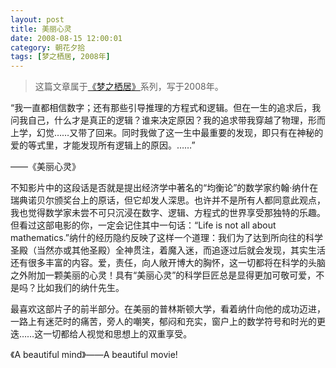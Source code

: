 ```yaml
---
layout: post
title: 美丽心灵
date: 2008-08-15 12:00:01
category: 朝花夕拾
tags: [梦之栖居, 2008年]
---
```


> 这篇文章属于[《梦之栖居》](/posts/where-the-dreams-reside/)系列，写于2008年。
	
<!--more-->

“我一直都相信数字；还有那些引导推理的方程式和逻辑。但在一生的追求后，我问我自己，什么才是真正的逻辑？谁来决定原因？我的追求带我穿越了物理，形而上学，幻觉……又带了回来。同时我做了这一生中最重要的发现，即只有在神秘的爱的等式里，才能发现所有逻辑上的原因。……”

——《美丽心灵》

不知影片中的这段话是否就是提出经济学中著名的“均衡论”的数学家约翰·纳什在瑞典诺贝尔颁奖台上的原话，但它却发人深思。也许并不是所有人都同意此观点，我也觉得数学家未尝不可只沉浸在数字、逻辑、方程式的世界享受那独特的乐趣。但看过这部电影的你，一定会记住其中一句话：“Life is not all about mathematics.”纳什的经历隐约反映了这样一个道理：我们为了达到所向往的科学圣殿（当然亦或其他圣殿）全神贯注，着魔入迷，而追逐过后就会发现，其实生活还有很多丰富的内容。爱，责任，向人敞开博大的胸怀，这一切都将在科学的头脑之外附加一颗美丽的心灵！具有“美丽心灵”的科学巨匠总是显得更加可敬可爱，不是吗？比如我们的纳什先生。

最喜欢这部片子的前半部分。在美丽的普林斯顿大学，看着纳什向他的成功迈进，一路上有迷茫时的痛苦，旁人的嘲笑，郁闷和充实，窗户上的数学符号和时光的更迭……这一切都给人视觉和思想上的双重享受。

《A beautiful mind》——A beautiful movie!